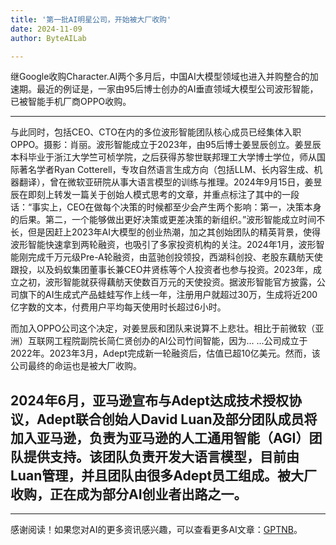 ```yaml
---
title: '第一批AI明星公司，开始被大厂收购'
date: 2024-11-09
author: ByteAILab

---
```


继Google收购Character.AI两个多月后，中国AI大模型领域也进入并购整合的加速期。最近的例证是，一家由95后博士创办的AI垂直领域大模型公司波形智能，已被智能手机厂商OPPO收购。

---
与此同时，包括CEO、CTO在内的多位波形智能团队核心成员已经集体入职OPPO。摄影：肖丽。波形智能成立于2023年，由95后博士姜昱辰创立。姜昱辰本科毕业于浙江大学竺可桢学院，之后获得苏黎世联邦理工大学博士学位，师从国际著名学者Ryan Cotterell，专攻自然语言生成方向（包括LLM、长内容生成、机器翻译），曾在微软亚研院从事大语言模型的训练与推理。2024年9月15日，姜昱辰在即刻上转发一篇关于创始人模式思考的文章，并重点标注了其中的一段话：“事实上，CEO在做每个决策的时候都至少会产生两个影响：第一，决策本身的后果。第二，一个能够做出更好决策或更差决策的新组织。”波形智能成立时间不长，但是因赶上2023年AI大模型的创业热潮，加之其创始团队的精英背景，使得波形智能快速拿到两轮融资，也吸引了多家投资机构的关注。2024年1月，波形智能刚完成千万元级Pre-A轮融资，由蓝驰创投领投，西湖科创投、老股东藕舫天使跟投，以及蚂蚁集团董事长兼CEO井贤栋等个人投资者也参与投资。2023年，成立之初，波形智能就获得藕舫天使数百万元的天使投资。据波形智能官方披露，公司旗下的AI生成式产品蛙蛙写作上线一年，注册用户就超过30万，生成将近200亿字数的文本，付费用户平均每天使用时长超过6小时。

而加入OPPO公司这个决定，对姜昱辰和团队来说算不上悲壮。相比于前微软（亚洲）互联网工程院副院长简仁贤创办的AI公司竹间智能，因为...
...公司成立于2022年。2023年3月，Adept完成新一轮融资后，估值已超10亿美元。然而，该公司最终的命运也是被大厂收购。

2024年6月，亚马逊宣布与Adept达成技术授权协议，Adept联合创始人David Luan及部分团队成员将加入亚马逊，负责为亚马逊的人工通用智能（AGI）团队提供支持。该团队负责开发大语言模型，目前由Luan管理，并且团队由很多Adept员工组成。被大厂收购，正在成为部分AI创业者出路之一。
---
---
感谢阅读！如果您对AI的更多资讯感兴趣，可以查看更多AI文章：[GPTNB](https://gptnb.com)。